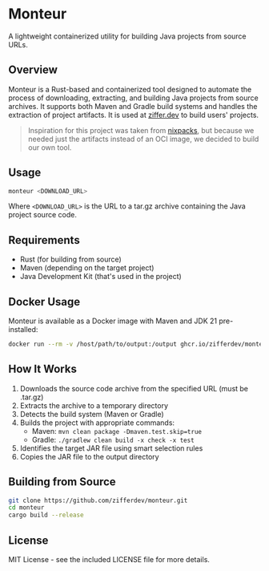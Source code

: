 # Monteur

A lightweight containerized utility for building Java projects from source URLs.

## Overview

Monteur is a Rust-based and containerized tool designed to automate the process of downloading, extracting, and building Java projects from source archives. It supports both Maven and Gradle build systems and handles the extraction of project artifacts. It is used at [ziffer.dev](https://ziffer.dev) to build users' projects.

> Inspiration for this project was taken from [nixpacks](https://nixpacks.com), but because we needed just the artifacts instead of an OCI image, we decided to build our own tool.

## Usage

```bash
monteur <DOWNLOAD_URL>
```

Where `<DOWNLOAD_URL>` is the URL to a tar.gz archive containing the Java project source code.

## Requirements

- Rust (for building from source)
- Maven (depending on the target project)
- Java Development Kit (that's used in the project)

## Docker Usage

Monteur is available as a Docker image with Maven and JDK 21 pre-installed:

```bash
docker run --rm -v /host/path/to/output:/output ghcr.io/zifferdev/monteur:master <DOWNLOAD_URL>
```

## How It Works

1. Downloads the source code archive from the specified URL (must be .tar.gz)
2. Extracts the archive to a temporary directory
3. Detects the build system (Maven or Gradle)
4. Builds the project with appropriate commands:
   - Maven: `mvn clean package -Dmaven.test.skip=true`
   - Gradle: `./gradlew clean build -x check -x test`
5. Identifies the target JAR file using smart selection rules
6. Copies the JAR file to the output directory

## Building from Source

```bash
git clone https://github.com/zifferdev/monteur.git
cd monteur
cargo build --release
```

## License

MIT License - see the included LICENSE file for more details.